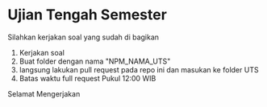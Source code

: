# Ujian Tengah Semester

Silahkan kerjakan soal yang sudah di bagikan

1. Kerjakan soal
2. Buat folder dengan nama "NPM_NAMA_UTS"
3. langsung lakukan pull request pada repo ini dan masukan ke folder UTS
4. Batas waktu full request Pukul 12:00 WIB

Selamat Mengerjakan
